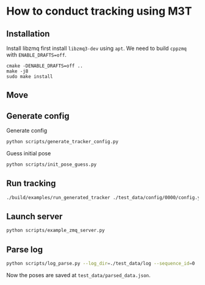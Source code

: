 # How to conduct tracking using M3T

## Installation

Install libzmq first install `libzmq3-dev` using `apt`.
We need to build `cppzmq` with `ENABLE_DRAFTS=off`.

```
cmake -DENABLE_DRAFTS=off ..
make -j8
sudo make install
```

## Move 

## Generate config

Generate config
```bash
python scripts/generate_tracker_config.py
```

Guess initial pose
```bash
python scripts/init_pose_guess.py
```

## Run tracking 

```bash
./build/examples/run_generated_tracker ./test_data/config/0000/config.yaml >> test_data/log/0000.log
```

## Launch server

```bash
python scripts/example_zmq_server.py
```

## Parse log

```bash
python scripts/log_parse.py --log_dir=./test_data/log --sequence_id=0
```

Now the poses are saved at `test_data/parsed_data.json`.